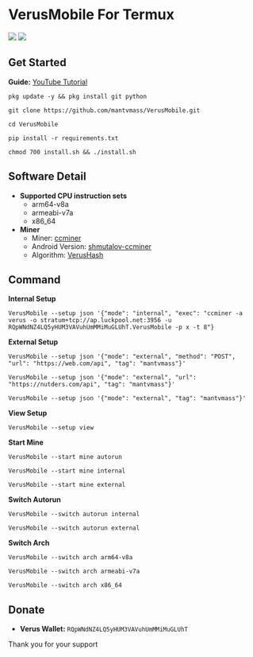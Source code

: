 # VerusMobile For Termux
<a target="_blank" href="https://www.python.org/downloads/" title="Python version"><img src="https://img.shields.io/badge/Python-3.10-blue"></a>
<a target="_blank" href="LICENSE" title="License: MIT"><img src="https://img.shields.io/badge/License-MIT-yello.svg"></a>

## Get Started
<strong>Guide:</strong> [YouTube Tutorial](https://youtube.com/playlist?list=PLI7M2d-VF3y8dPWI_KNEyucpb70GeXVYD)

```shell
pkg update -y && pkg install git python
```
```shell
git clone https://github.com/mantvmass/VerusMobile.git
```
```shell
cd VerusMobile
```
```shell
pip install -r requirements.txt
```
```shell
chmod 700 install.sh && ./install.sh
```

## Software Detail
- <strong>Supported CPU instruction sets</strong>
   - arm64-v8a
   - armeabi-v7a
   - x86_64
- <strong>Miner</strong>
   - Miner: [ccminer](https://github.com/monkins1010/ccminer)
   - Android Version: [shmutalov-ccminer](https://github.com/shmutalov/ccminer)
   - Algorithm: [VerusHash](https://veruscoin.io/downloads/VerusVision.pdf)

## Command
   <strong>Internal Setup</strong>
   ```shell
   VerusMobile --setup json '{"mode": "internal", "exec": "ccminer -a verus -o stratum+tcp://ap.luckpool.net:3956 -u RQpWNdNZ4LQ5yHUM3VAVuhUmMMiMuGLUhT.VerusMobile -p x -t 8"}
   ```

   <strong>External Setup</strong>
   ```shell
   VerusMobile --setup json '{"mode": "external", "method": "POST", "url": "https://web.com/api", "tag": "mantvmass"}'
   ```
   ```shell
   VerusMobile --setup json '{"mode": "external", "url": "https://nutders.com/api", "tag": "mantvmass"}'
   ```
   ```shell
   VerusMobile --setup json '{"mode": "external", "tag": "mantvmass"}'
   ```

<strong>View Setup</strong>
```shell
VerusMobile --setup view
```

<strong>Start Mine</strong>
```shell
VerusMobile --start mine autorun
```
```shell
VerusMobile --start mine internal
```
```shell
VerusMobile --start mine external
```

<strong>Switch Autorun</strong>
```shell
VerusMobile --switch autorun internal
```
```shell
VerusMobile --switch autorun external
```

<strong>Switch Arch</strong>
```shell
VerusMobile --switch arch arm64-v8a
```
```shell
VerusMobile --switch arch armeabi-v7a
```
```shell
VerusMobile --switch arch x86_64
```

## Donate
- <strong>Verus Wallet:</strong>
```RQpWNdNZ4LQ5yHUM3VAVuhUmMMiMuGLUhT```

Thank you for your support
